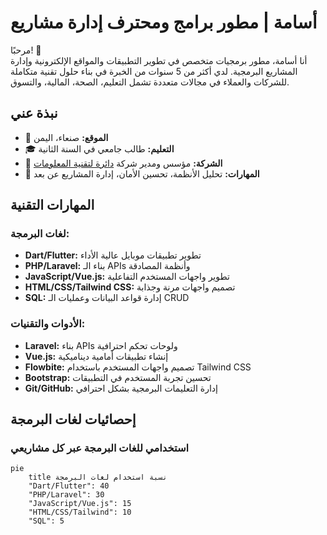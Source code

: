 # أسامة | مطور برامج ومحترف إدارة مشاريع

مرحبًا! 👋  
أنا أسامة، مطور برمجيات متخصص في تطوير التطبيقات والمواقع الإلكترونية وإدارة المشاريع البرمجية. لدي أكثر من 5 سنوات من الخبرة في بناء حلول تقنية متكاملة للشركات والعملاء في مجالات متعددة تشمل التعليم، الصحة، المالية، والتسوق.

## نبذة عني
- 📍 **الموقع:** صنعاء، اليمن
- 🎓 **التعليم:** طالب جامعي في السنة الثانية
- 🌱 **الشركة:** مؤسس ومدير شركة [دائرة لتقنية المعلومات](#)  
- 🧠 **المهارات:** تحليل الأنظمة، تحسين الأمان، إدارة المشاريع عن بعد

## المهارات التقنية

### لغات البرمجة:
- **Dart/Flutter:** تطوير تطبيقات موبايل عالية الأداء
- **PHP/Laravel:** بناء الـ APIs وأنظمة المصادقة
- **JavaScript/Vue.js:** تطوير واجهات المستخدم التفاعلية
- **HTML/CSS/Tailwind CSS:** تصميم واجهات مرنة وجذابة
- **SQL:** إدارة قواعد البيانات وعمليات الـ CRUD

### الأدوات والتقنيات:
- **Laravel:** بناء APIs ولوحات تحكم احترافية
- **Vue.js:** إنشاء تطبيقات أمامية ديناميكية
- **Flowbite:** تصميم واجهات المستخدم باستخدام Tailwind CSS
- **Bootstrap:** تحسين تجربة المستخدم في التطبيقات
- **Git/GitHub:** إدارة التعليمات البرمجية بشكل احترافي

## إحصائيات لغات البرمجة

### استخدامي للغات البرمجة عبر كل مشاريعي

```mermaid
pie
    title نسبة استخدام لغات البرمجة
    "Dart/Flutter": 40
    "PHP/Laravel": 30
    "JavaScript/Vue.js": 15
    "HTML/CSS/Tailwind": 10
    "SQL": 5
